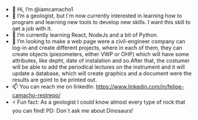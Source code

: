 - 👋 Hi, I’m @iamcamacho1
- 👀 I’m a geologist, but I´m now currently interested in learning how to program and learning new tools to develop new skills. I want this skill to get a job with it.
- 🌱 I’m currently learning React, NodeJs and a bit of Python.
- 💞️ I’m looking to make a web page were a civil-engineer company can log-in and create different projects, where in each of them, they can create objects (piezometers, either VWP or OHP) which will have some attributes, like depht, date         of instalation and so.After that, the costumer will be able to add the periodical lectures on the instrument and it will update a database, which will create graphics and a document were the results are goint to be printed out. 
- 📫 You can reach me on linkedIn: https://www.linkedin.com/in/felipe-camacho-restrepo/
- ⚡ Fun fact: As a geologist I could know almost every type of rock that you can find! PD: Don´t ask me about Dinosaurs!

<!---
iamcamacho1/iamcamacho1 is a ✨ special ✨ repository because its `README.md` (this file) appears on your GitHub profile.
You can click the Preview link to take a look at your changes.
--->
